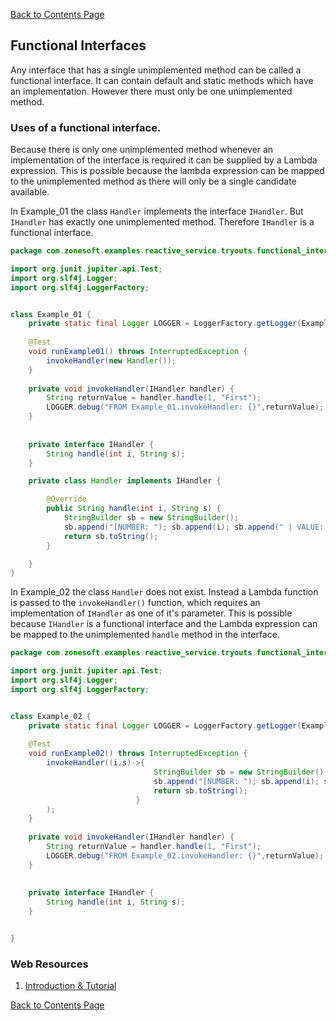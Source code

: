 [Back to Contents Page](./contents.md)

## Functional Interfaces
Any interface that has a single unimplemented method can be called a functional interface. It can contain default and static methods which have an implementation. However there must only be one unimplemented method.

### Uses of a functional interface.
Because there is only one unimplemented method whenever an implementation of the interface is required it can be supplied by a Lambda expression. This is possible because the lambda expression can be mapped to the unimplemented method as there will only be a single candidate available.

In Example_01 the class `Handler` implements the interface `IHandler`. But `IHandler` has exactly one unimplemented method. Therefore `IHandler` is a functional interface.

```java
package com.zonesoft.examples.reactive_service.tryouts.functional_interface;

import org.junit.jupiter.api.Test;
import org.slf4j.Logger;
import org.slf4j.LoggerFactory;


class Example_01 {
	private static final Logger LOGGER = LoggerFactory.getLogger(Example_01.class);
	
	@Test
	void runExample01() throws InterruptedException {
		invokeHandler(new Handler());
	}
	
	private void invokeHandler(IHandler handler) {
		String returnValue = handler.handle(1, "First");
		LOGGER.debug("FROM Example_01.invokeHandler: {}",returnValue);		
	}
	
	
	private interface IHandler {
		String handle(int i, String s);
	}

	private class Handler implements IHandler {

		@Override
		public String handle(int i, String s) {
			StringBuilder sb = new StringBuilder();
			sb.append("[NUMBER: "); sb.append(i); sb.append(" | VALUE: "); sb.append(s); sb.append("]");
			return sb.toString();
		}

	}
}

```


In Example_02 the class `Handler` does not exist. Instead a Lambda function is passed to the `invokeHandler()` function, which requires an implementation of `IHandler` as one of it's parameter. This is possible because `IHandler` is a functional interface and the Lambda expression can be mapped to the unimplemented `handle` method in the interface.

```java
package com.zonesoft.examples.reactive_service.tryouts.functional_interface;

import org.junit.jupiter.api.Test;
import org.slf4j.Logger;
import org.slf4j.LoggerFactory;


class Example_02 {
	private static final Logger LOGGER = LoggerFactory.getLogger(Example_02.class);
	
	@Test
	void runExample02() throws InterruptedException {
		invokeHandler((i,s)->{
								StringBuilder sb = new StringBuilder();
								sb.append("[NUMBER: "); sb.append(i); sb.append(" | VALUE: "); sb.append(s); sb.append("]");
								return sb.toString();
							}
		);
	}
	
	private void invokeHandler(IHandler handler) {
		String returnValue = handler.handle(1, "First");
		LOGGER.debug("FROM Example_02.invokeHandler: {}",returnValue);		
	}
	
	
	private interface IHandler {
		String handle(int i, String s);
	}


}


```

### Web Resources
1. [Introduction & Tutorial](http://tutorials.jenkov.com/java-functional-programming/functional-interfaces.html)

[Back to Contents Page](./contents.md)

